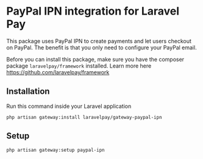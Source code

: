 # PayPal IPN integration for Laravel Pay
This package uses PayPal IPN to create payments and let users checkout on PayPal. The benefit is that you only need to configure your PayPal email.

Before you can install this package, make sure you have the composer package `laravelpay/framework` installed. Learn more here https://github.com/laravelpay/framework

## Installation
Run this command inside your Laravel application

```
php artisan gateway:install laravelpay/gateway-paypal-ipn
```

## Setup
```
php artisan gateway:setup paypal-ipn
```
